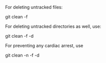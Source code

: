 For deleting untracked files:

git clean -f

For deleting untracked directories as well, use:

git clean -f -d

For preventing any cardiac arrest, use

git clean -n -f -d
